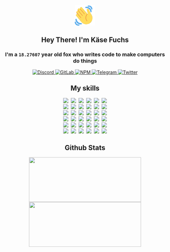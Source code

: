 <div><p align=center><img src=./resources/images/wave.gif width=64px height=64px></p><h2 align=center>Hey There! I'm Käse Fuchs</h2><h3 align=center>I'm a <code>18.27607</code> year old fox who writes code to make computers do things</h3><p align=center><a href=https://discord.com/users/507526681125322772><img alt=Discord src="https://img.shields.io/badge/Discord-5865F2?logo=discord&logoColor=white&style=flat-square#be41e0b2de9a45e0b40c78881f55be91"> </a><a href=https://gitlab.com/kasefuchs><img alt=GitLab src="https://img.shields.io/badge/GitLab-330F63?logo=gitlab&logoColor=white&style=flat-square#be41e0b2de9a45e0b40c78881f55be91"> </a><a href=https://npmjs.com/~kasefuchs><img alt=NPM src="https://img.shields.io/badge/NPM-CB3837?logo=npm&logoColor=white&style=flat-square#be41e0b2de9a45e0b40c78881f55be91"> </a><a href=https://t.me/kasefuchs><img alt=Telegram src="https://img.shields.io/badge/Telegram-2CA5E0?logo=telegram&logoColor=white&style=flat-square#be41e0b2de9a45e0b40c78881f55be91"> </a><a href=https://twitter.com/kasefuchs><img alt=Twitter src="https://img.shields.io/badge/Twitter-1DA1F2?logo=twitter&logoColor=white&style=flat-square#be41e0b2de9a45e0b40c78881f55be91"></a></p><h2 align=center>My skills</h2><p align=center><a href=https://aws.amazon.com/ ><picture><source srcset="https://skillicons.dev/icons?i=aws&theme=dark#be41e0b2de9a45e0b40c78881f55be91" media="(prefers-color-scheme: dark)"><source srcset="https://skillicons.dev/icons?i=aws&theme=light#be41e0b2de9a45e0b40c78881f55be91" media="(prefers-color-scheme: light), (prefers-color-scheme: no-preference)"><img src="https://skillicons.dev/icons?i=aws&theme=light#be41e0b2de9a45e0b40c78881f55be91"></picture></a>&nbsp;&nbsp;<a href=https://en.wikipedia.org/wiki/Bash_(Unix_shell)><picture><source srcset="https://skillicons.dev/icons?i=bash&theme=dark#be41e0b2de9a45e0b40c78881f55be91" media="(prefers-color-scheme: dark)"><source srcset="https://skillicons.dev/icons?i=bash&theme=light#be41e0b2de9a45e0b40c78881f55be91" media="(prefers-color-scheme: light), (prefers-color-scheme: no-preference)"><img src="https://skillicons.dev/icons?i=bash&theme=light#be41e0b2de9a45e0b40c78881f55be91"></picture></a>&nbsp;&nbsp;<a href=https://discord.com/developers/docs><picture><source srcset="https://skillicons.dev/icons?i=bots&theme=dark#be41e0b2de9a45e0b40c78881f55be91" media="(prefers-color-scheme: dark)"><source srcset="https://skillicons.dev/icons?i=bots&theme=light#be41e0b2de9a45e0b40c78881f55be91" media="(prefers-color-scheme: light), (prefers-color-scheme: no-preference)"><img src="https://skillicons.dev/icons?i=bots&theme=light#be41e0b2de9a45e0b40c78881f55be91"></picture></a>&nbsp;&nbsp;<a href=https://www.cloudflare.com/ ><picture><source srcset="https://skillicons.dev/icons?i=cloudflare&theme=dark#be41e0b2de9a45e0b40c78881f55be91" media="(prefers-color-scheme: dark)"><source srcset="https://skillicons.dev/icons?i=cloudflare&theme=light#be41e0b2de9a45e0b40c78881f55be91" media="(prefers-color-scheme: light), (prefers-color-scheme: no-preference)"><img src="https://skillicons.dev/icons?i=cloudflare&theme=light#be41e0b2de9a45e0b40c78881f55be91"></picture></a>&nbsp;&nbsp;<a href=https://en.wikipedia.org/wiki/CSS><picture><source srcset="https://skillicons.dev/icons?i=css&theme=dark#be41e0b2de9a45e0b40c78881f55be91" media="(prefers-color-scheme: dark)"><source srcset="https://skillicons.dev/icons?i=css&theme=light#be41e0b2de9a45e0b40c78881f55be91" media="(prefers-color-scheme: light), (prefers-color-scheme: no-preference)"><img src="https://skillicons.dev/icons?i=css&theme=light#be41e0b2de9a45e0b40c78881f55be91"></picture></a>&nbsp;&nbsp;<a href=https://www.docker.com/ ><picture><source srcset="https://skillicons.dev/icons?i=docker&theme=dark#be41e0b2de9a45e0b40c78881f55be91" media="(prefers-color-scheme: dark)"><source srcset="https://skillicons.dev/icons?i=docker&theme=light#be41e0b2de9a45e0b40c78881f55be91" media="(prefers-color-scheme: light), (prefers-color-scheme: no-preference)"><img src="https://skillicons.dev/icons?i=docker&theme=light#be41e0b2de9a45e0b40c78881f55be91"></picture></a><br><a href=https://www.electronjs.org/ ><picture><source srcset="https://skillicons.dev/icons?i=electron&theme=dark#be41e0b2de9a45e0b40c78881f55be91" media="(prefers-color-scheme: dark)"><source srcset="https://skillicons.dev/icons?i=electron&theme=light#be41e0b2de9a45e0b40c78881f55be91" media="(prefers-color-scheme: light), (prefers-color-scheme: no-preference)"><img src="https://skillicons.dev/icons?i=electron&theme=light#be41e0b2de9a45e0b40c78881f55be91"></picture></a>&nbsp;&nbsp;<a href=https://expressjs.com/ ><picture><source srcset="https://skillicons.dev/icons?i=express&theme=dark#be41e0b2de9a45e0b40c78881f55be91" media="(prefers-color-scheme: dark)"><source srcset="https://skillicons.dev/icons?i=express&theme=light#be41e0b2de9a45e0b40c78881f55be91" media="(prefers-color-scheme: light), (prefers-color-scheme: no-preference)"><img src="https://skillicons.dev/icons?i=express&theme=light#be41e0b2de9a45e0b40c78881f55be91"></picture></a>&nbsp;&nbsp;<a href=https://www.figma.com/ ><picture><source srcset="https://skillicons.dev/icons?i=figma&theme=dark#be41e0b2de9a45e0b40c78881f55be91" media="(prefers-color-scheme: dark)"><source srcset="https://skillicons.dev/icons?i=figma&theme=light#be41e0b2de9a45e0b40c78881f55be91" media="(prefers-color-scheme: light), (prefers-color-scheme: no-preference)"><img src="https://skillicons.dev/icons?i=figma&theme=light#be41e0b2de9a45e0b40c78881f55be91"></picture></a>&nbsp;&nbsp;<a href=https://firebase.google.com/ ><picture><source srcset="https://skillicons.dev/icons?i=firebase&theme=dark#be41e0b2de9a45e0b40c78881f55be91" media="(prefers-color-scheme: dark)"><source srcset="https://skillicons.dev/icons?i=firebase&theme=light#be41e0b2de9a45e0b40c78881f55be91" media="(prefers-color-scheme: light), (prefers-color-scheme: no-preference)"><img src="https://skillicons.dev/icons?i=firebase&theme=light#be41e0b2de9a45e0b40c78881f55be91"></picture></a>&nbsp;&nbsp;<a href=https://flask.palletsprojects.com/ ><picture><source srcset="https://skillicons.dev/icons?i=flask&theme=dark#be41e0b2de9a45e0b40c78881f55be91" media="(prefers-color-scheme: dark)"><source srcset="https://skillicons.dev/icons?i=flask&theme=light#be41e0b2de9a45e0b40c78881f55be91" media="(prefers-color-scheme: light), (prefers-color-scheme: no-preference)"><img src="https://skillicons.dev/icons?i=flask&theme=light#be41e0b2de9a45e0b40c78881f55be91"></picture></a>&nbsp;&nbsp;<a href=https://cloud.google.com/ ><picture><source srcset="https://skillicons.dev/icons?i=gcp&theme=dark#be41e0b2de9a45e0b40c78881f55be91" media="(prefers-color-scheme: dark)"><source srcset="https://skillicons.dev/icons?i=gcp&theme=light#be41e0b2de9a45e0b40c78881f55be91" media="(prefers-color-scheme: light), (prefers-color-scheme: no-preference)"><img src="https://skillicons.dev/icons?i=gcp&theme=light#be41e0b2de9a45e0b40c78881f55be91"></picture></a><br><a href=https://git-scm.com/ ><picture><source srcset="https://skillicons.dev/icons?i=git&theme=dark#be41e0b2de9a45e0b40c78881f55be91" media="(prefers-color-scheme: dark)"><source srcset="https://skillicons.dev/icons?i=git&theme=light#be41e0b2de9a45e0b40c78881f55be91" media="(prefers-color-scheme: light), (prefers-color-scheme: no-preference)"><img src="https://skillicons.dev/icons?i=git&theme=light#be41e0b2de9a45e0b40c78881f55be91"></picture></a>&nbsp;&nbsp;<a href=https://github.com/ ><picture><source srcset="https://skillicons.dev/icons?i=github&theme=dark#be41e0b2de9a45e0b40c78881f55be91" media="(prefers-color-scheme: dark)"><source srcset="https://skillicons.dev/icons?i=github&theme=light#be41e0b2de9a45e0b40c78881f55be91" media="(prefers-color-scheme: light), (prefers-color-scheme: no-preference)"><img src="https://skillicons.dev/icons?i=github&theme=light#be41e0b2de9a45e0b40c78881f55be91"></picture></a>&nbsp;&nbsp;<a href=https://gitlab.com/ ><picture><source srcset="https://skillicons.dev/icons?i=gitlab&theme=dark#be41e0b2de9a45e0b40c78881f55be91" media="(prefers-color-scheme: dark)"><source srcset="https://skillicons.dev/icons?i=gitlab&theme=light#be41e0b2de9a45e0b40c78881f55be91" media="(prefers-color-scheme: light), (prefers-color-scheme: no-preference)"><img src="https://skillicons.dev/icons?i=gitlab&theme=light#be41e0b2de9a45e0b40c78881f55be91"></picture></a>&nbsp;&nbsp;<a href=https://www.heroku.com/ ><picture><source srcset="https://skillicons.dev/icons?i=heroku&theme=dark#be41e0b2de9a45e0b40c78881f55be91" media="(prefers-color-scheme: dark)"><source srcset="https://skillicons.dev/icons?i=heroku&theme=light#be41e0b2de9a45e0b40c78881f55be91" media="(prefers-color-scheme: light), (prefers-color-scheme: no-preference)"><img src="https://skillicons.dev/icons?i=heroku&theme=light#be41e0b2de9a45e0b40c78881f55be91"></picture></a>&nbsp;&nbsp;<a href=https://en.wikipedia.org/wiki/HTML><picture><source srcset="https://skillicons.dev/icons?i=html&theme=dark#be41e0b2de9a45e0b40c78881f55be91" media="(prefers-color-scheme: dark)"><source srcset="https://skillicons.dev/icons?i=html&theme=light#be41e0b2de9a45e0b40c78881f55be91" media="(prefers-color-scheme: light), (prefers-color-scheme: no-preference)"><img src="https://skillicons.dev/icons?i=html&theme=light#be41e0b2de9a45e0b40c78881f55be91"></picture></a>&nbsp;&nbsp;<a href=https://en.wikipedia.org/wiki/JavaScript><picture><source srcset="https://skillicons.dev/icons?i=js&theme=dark#be41e0b2de9a45e0b40c78881f55be91" media="(prefers-color-scheme: dark)"><source srcset="https://skillicons.dev/icons?i=js&theme=light#be41e0b2de9a45e0b40c78881f55be91" media="(prefers-color-scheme: light), (prefers-color-scheme: no-preference)"><img src="https://skillicons.dev/icons?i=js&theme=light#be41e0b2de9a45e0b40c78881f55be91"></picture></a><br><a href=https://en.wikipedia.org/wiki/Linux><picture><source srcset="https://skillicons.dev/icons?i=linux&theme=dark#be41e0b2de9a45e0b40c78881f55be91" media="(prefers-color-scheme: dark)"><source srcset="https://skillicons.dev/icons?i=linux&theme=light#be41e0b2de9a45e0b40c78881f55be91" media="(prefers-color-scheme: light), (prefers-color-scheme: no-preference)"><img src="https://skillicons.dev/icons?i=linux&theme=light#be41e0b2de9a45e0b40c78881f55be91"></picture></a>&nbsp;&nbsp;<a href=https://mui.com/ ><picture><source srcset="https://skillicons.dev/icons?i=materialui&theme=dark#be41e0b2de9a45e0b40c78881f55be91" media="(prefers-color-scheme: dark)"><source srcset="https://skillicons.dev/icons?i=materialui&theme=light#be41e0b2de9a45e0b40c78881f55be91" media="(prefers-color-scheme: light), (prefers-color-scheme: no-preference)"><img src="https://skillicons.dev/icons?i=materialui&theme=light#be41e0b2de9a45e0b40c78881f55be91"></picture></a>&nbsp;&nbsp;<a href=https://en.wikipedia.org/wiki/Markdown><picture><source srcset="https://skillicons.dev/icons?i=md&theme=dark#be41e0b2de9a45e0b40c78881f55be91" media="(prefers-color-scheme: dark)"><source srcset="https://skillicons.dev/icons?i=md&theme=light#be41e0b2de9a45e0b40c78881f55be91" media="(prefers-color-scheme: light), (prefers-color-scheme: no-preference)"><img src="https://skillicons.dev/icons?i=md&theme=light#be41e0b2de9a45e0b40c78881f55be91"></picture></a>&nbsp;&nbsp;<a href=https://www.mongodb.com/ ><picture><source srcset="https://skillicons.dev/icons?i=mongodb&theme=dark#be41e0b2de9a45e0b40c78881f55be91" media="(prefers-color-scheme: dark)"><source srcset="https://skillicons.dev/icons?i=mongodb&theme=light#be41e0b2de9a45e0b40c78881f55be91" media="(prefers-color-scheme: light), (prefers-color-scheme: no-preference)"><img src="https://skillicons.dev/icons?i=mongodb&theme=light#be41e0b2de9a45e0b40c78881f55be91"></picture></a>&nbsp;&nbsp;<a href=https://www.mysql.com/ ><picture><source srcset="https://skillicons.dev/icons?i=mysql&theme=dark#be41e0b2de9a45e0b40c78881f55be91" media="(prefers-color-scheme: dark)"><source srcset="https://skillicons.dev/icons?i=mysql&theme=light#be41e0b2de9a45e0b40c78881f55be91" media="(prefers-color-scheme: light), (prefers-color-scheme: no-preference)"><img src="https://skillicons.dev/icons?i=mysql&theme=light#be41e0b2de9a45e0b40c78881f55be91"></picture></a>&nbsp;&nbsp;<a href=https://nextjs.org/ ><picture><source srcset="https://skillicons.dev/icons?i=nextjs&theme=dark#be41e0b2de9a45e0b40c78881f55be91" media="(prefers-color-scheme: dark)"><source srcset="https://skillicons.dev/icons?i=nextjs&theme=light#be41e0b2de9a45e0b40c78881f55be91" media="(prefers-color-scheme: light), (prefers-color-scheme: no-preference)"><img src="https://skillicons.dev/icons?i=nextjs&theme=light#be41e0b2de9a45e0b40c78881f55be91"></picture></a><br><a href=https://nodejs.org/en/ ><picture><source srcset="https://skillicons.dev/icons?i=nodejs&theme=dark#be41e0b2de9a45e0b40c78881f55be91" media="(prefers-color-scheme: dark)"><source srcset="https://skillicons.dev/icons?i=nodejs&theme=light#be41e0b2de9a45e0b40c78881f55be91" media="(prefers-color-scheme: light), (prefers-color-scheme: no-preference)"><img src="https://skillicons.dev/icons?i=nodejs&theme=light#be41e0b2de9a45e0b40c78881f55be91"></picture></a>&nbsp;&nbsp;<a href=https://www.postgresql.org/ ><picture><source srcset="https://skillicons.dev/icons?i=postgres&theme=dark#be41e0b2de9a45e0b40c78881f55be91" media="(prefers-color-scheme: dark)"><source srcset="https://skillicons.dev/icons?i=postgres&theme=light#be41e0b2de9a45e0b40c78881f55be91" media="(prefers-color-scheme: light), (prefers-color-scheme: no-preference)"><img src="https://skillicons.dev/icons?i=postgres&theme=light#be41e0b2de9a45e0b40c78881f55be91"></picture></a>&nbsp;&nbsp;<a href=https://learn.microsoft.com/en-us/powershell/ ><picture><source srcset="https://skillicons.dev/icons?i=powershell&theme=dark#be41e0b2de9a45e0b40c78881f55be91" media="(prefers-color-scheme: dark)"><source srcset="https://skillicons.dev/icons?i=powershell&theme=light#be41e0b2de9a45e0b40c78881f55be91" media="(prefers-color-scheme: light), (prefers-color-scheme: no-preference)"><img src="https://skillicons.dev/icons?i=powershell&theme=light#be41e0b2de9a45e0b40c78881f55be91"></picture></a>&nbsp;&nbsp;<a href=https://www.python.org/ ><picture><source srcset="https://skillicons.dev/icons?i=py&theme=dark#be41e0b2de9a45e0b40c78881f55be91" media="(prefers-color-scheme: dark)"><source srcset="https://skillicons.dev/icons?i=py&theme=light#be41e0b2de9a45e0b40c78881f55be91" media="(prefers-color-scheme: light), (prefers-color-scheme: no-preference)"><img src="https://skillicons.dev/icons?i=py&theme=light#be41e0b2de9a45e0b40c78881f55be91"></picture></a>&nbsp;&nbsp;<a href=https://www.raspberrypi.org/ ><picture><source srcset="https://skillicons.dev/icons?i=raspberrypi&theme=dark#be41e0b2de9a45e0b40c78881f55be91" media="(prefers-color-scheme: dark)"><source srcset="https://skillicons.dev/icons?i=raspberrypi&theme=light#be41e0b2de9a45e0b40c78881f55be91" media="(prefers-color-scheme: light), (prefers-color-scheme: no-preference)"><img src="https://skillicons.dev/icons?i=raspberrypi&theme=light#be41e0b2de9a45e0b40c78881f55be91"></picture></a>&nbsp;&nbsp;<a href=https://reactjs.org/ ><picture><source srcset="https://skillicons.dev/icons?i=react&theme=dark#be41e0b2de9a45e0b40c78881f55be91" media="(prefers-color-scheme: dark)"><source srcset="https://skillicons.dev/icons?i=react&theme=light#be41e0b2de9a45e0b40c78881f55be91" media="(prefers-color-scheme: light), (prefers-color-scheme: no-preference)"><img src="https://skillicons.dev/icons?i=react&theme=light#be41e0b2de9a45e0b40c78881f55be91"></picture></a><br><a href=https://redux.js.org/ ><picture><source srcset="https://skillicons.dev/icons?i=redux&theme=dark#be41e0b2de9a45e0b40c78881f55be91" media="(prefers-color-scheme: dark)"><source srcset="https://skillicons.dev/icons?i=redux&theme=light#be41e0b2de9a45e0b40c78881f55be91" media="(prefers-color-scheme: light), (prefers-color-scheme: no-preference)"><img src="https://skillicons.dev/icons?i=redux&theme=light#be41e0b2de9a45e0b40c78881f55be91"></picture></a>&nbsp;&nbsp;<a href=https://en.wikipedia.org/wiki/Regular_expression><picture><source srcset="https://skillicons.dev/icons?i=regex&theme=dark#be41e0b2de9a45e0b40c78881f55be91" media="(prefers-color-scheme: dark)"><source srcset="https://skillicons.dev/icons?i=regex&theme=light#be41e0b2de9a45e0b40c78881f55be91" media="(prefers-color-scheme: light), (prefers-color-scheme: no-preference)"><img src="https://skillicons.dev/icons?i=regex&theme=light#be41e0b2de9a45e0b40c78881f55be91"></picture></a>&nbsp;&nbsp;<a href=https://en.wikipedia.org/wiki/Sass_(stylesheet_language)><picture><source srcset="https://skillicons.dev/icons?i=sass&theme=dark#be41e0b2de9a45e0b40c78881f55be91" media="(prefers-color-scheme: dark)"><source srcset="https://skillicons.dev/icons?i=sass&theme=light#be41e0b2de9a45e0b40c78881f55be91" media="(prefers-color-scheme: light), (prefers-color-scheme: no-preference)"><img src="https://skillicons.dev/icons?i=sass&theme=light#be41e0b2de9a45e0b40c78881f55be91"></picture></a>&nbsp;&nbsp;<a href=https://www.typescriptlang.org/ ><picture><source srcset="https://skillicons.dev/icons?i=ts&theme=dark#be41e0b2de9a45e0b40c78881f55be91" media="(prefers-color-scheme: dark)"><source srcset="https://skillicons.dev/icons?i=ts&theme=light#be41e0b2de9a45e0b40c78881f55be91" media="(prefers-color-scheme: light), (prefers-color-scheme: no-preference)"><img src="https://skillicons.dev/icons?i=ts&theme=light#be41e0b2de9a45e0b40c78881f55be91"></picture></a>&nbsp;&nbsp;<a href=https://unity.com/ ><picture><source srcset="https://skillicons.dev/icons?i=unity&theme=dark#be41e0b2de9a45e0b40c78881f55be91" media="(prefers-color-scheme: dark)"><source srcset="https://skillicons.dev/icons?i=unity&theme=light#be41e0b2de9a45e0b40c78881f55be91" media="(prefers-color-scheme: light), (prefers-color-scheme: no-preference)"><img src="https://skillicons.dev/icons?i=unity&theme=light#be41e0b2de9a45e0b40c78881f55be91"></picture></a>&nbsp;&nbsp;<a href=https://workers.cloudflare.com/ ><picture><source srcset="https://skillicons.dev/icons?i=workers&theme=dark#be41e0b2de9a45e0b40c78881f55be91" media="(prefers-color-scheme: dark)"><source srcset="https://skillicons.dev/icons?i=workers&theme=light#be41e0b2de9a45e0b40c78881f55be91" media="(prefers-color-scheme: light), (prefers-color-scheme: no-preference)"><img src="https://skillicons.dev/icons?i=workers&theme=light#be41e0b2de9a45e0b40c78881f55be91"></picture></a><br></p><h2 align=center>Github Stats</h2><p align=center><picture><source srcset="https://github-readme-stats-kasefuchs.vercel.app/api/?count_private=true&hide_border=true&hide_rank=true&line_height=20&hide_title=true&username=Kasefuchs&theme=dark#be41e0b2de9a45e0b40c78881f55be91" media="(prefers-color-scheme: dark)"><source srcset="https://github-readme-stats-kasefuchs.vercel.app/api/?count_private=true&hide_border=true&hide_rank=true&line_height=20&hide_title=true&username=Kasefuchs&theme=light#be41e0b2de9a45e0b40c78881f55be91" media="(prefers-color-scheme: light), (prefers-color-scheme: no-preference)"><img align=middle width=350 height=140 src="https://github-readme-stats-kasefuchs.vercel.app/api/?count_private=true&hide_border=true&hide_rank=true&line_height=20&hide_title=true&username=Kasefuchs&theme=light#be41e0b2de9a45e0b40c78881f55be91"></picture><picture><source srcset="https://github-readme-stats-kasefuchs.vercel.app/api/top-langs/?count_private=true&hide_border=true&layout=compact&username=Kasefuchs&theme=dark#be41e0b2de9a45e0b40c78881f55be91" media="(prefers-color-scheme: dark)"><source srcset="https://github-readme-stats-kasefuchs.vercel.app/api/top-langs/?count_private=true&hide_border=true&layout=compact&username=Kasefuchs&theme=light#be41e0b2de9a45e0b40c78881f55be91" media="(prefers-color-scheme: light), (prefers-color-scheme: no-preference)"><img align=middle width=350 height=140 src="https://github-readme-stats-kasefuchs.vercel.app/api/top-langs/?count_private=true&hide_border=true&layout=compact&username=Kasefuchs&theme=light#be41e0b2de9a45e0b40c78881f55be91"></picture></p><img src="https://hit.yhype.me/github/profile?user_id=64592097#be41e0b2de9a45e0b40c78881f55be91" alt=""></div>